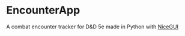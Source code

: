 # EncounterApp
A combat encounter tracker for D&amp;D 5e made in Python with [NiceGUI](https://nicegui.io/)
